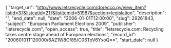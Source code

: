 {
  "target_url": "http://www.letsrecycle.com/do/ecco.py/view_item?listid=37&listcatid=217&listitemid=51987&section=legislation", 
  "description": "", 
  "end_date": null, 
  "date": "2006-01-01T12:00:00", 
  "slug": 29261843, 
  "subject": "European Parliament Elections 2009", 
  "publisher": "letsrecycle.com", 
  "open_access": true, 
  "title": "letsrecycle.com: Recycling takes centre stage ahead of European elections", 
  "record_id": "20060101T120000/6AZ1W8Cf85/C06ToV6YxoQ==", 
  "start_date": null
}

